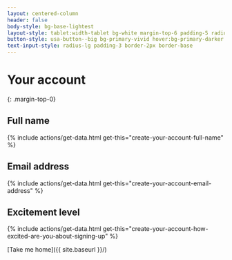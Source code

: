 ```yaml
---
layout: centered-column
header: false
body-style: bg-base-lightest
layout-style: tablet:width-tablet bg-white margin-top-6 padding-5 radius-lg shadow-3
button-style: usa-button--big bg-primary-vivid hover:bg-primary-darker
text-input-style: radius-lg padding-3 border-2px border-base
---
```


# Your account
{: .margin-top-0}

## Full name
{% include actions/get-data.html get-this="create-your-account-full-name" %}

## Email address

{% include actions/get-data.html get-this="create-your-account-email-address" %}

## Excitement level

{% include actions/get-data.html get-this="create-your-account-how-excited-are-you-about-signing-up" %}

[Take me home]({{ site.baseurl }}/)